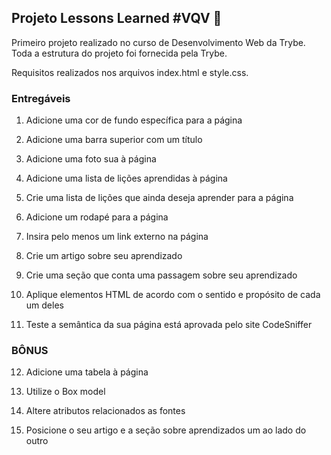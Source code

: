## Projeto Lessons Learned #VQV :rocket:

Primeiro projeto realizado no curso de Desenvolvimento Web da Trybe. 
Toda a estrutura do projeto foi fornecida pela Trybe. 

Requisitos realizados nos arquivos index.html e style.css.

### Entregáveis

1. Adicione uma cor de fundo específica para a página

2. Adicione uma barra superior com um título

3. Adicione uma foto sua à página

4. Adicione uma lista de lições aprendidas à página

5. Crie uma lista de lições que ainda deseja aprender para a página

6. Adicione um rodapé para a página

7. Insira pelo menos um link externo na página

8. Crie um artigo sobre seu aprendizado

9. Crie uma seção que conta uma passagem sobre seu aprendizado

10. Aplique elementos HTML de acordo com o sentido e propósito de cada um deles

11. Teste a semântica da sua página está aprovada pelo site CodeSniffer

### BÔNUS

12. Adicione uma tabela à página

13. Utilize o Box model

14. Altere atributos relacionados as fontes

15. Posicione o seu artigo e a seção sobre aprendizados um ao lado do outro

